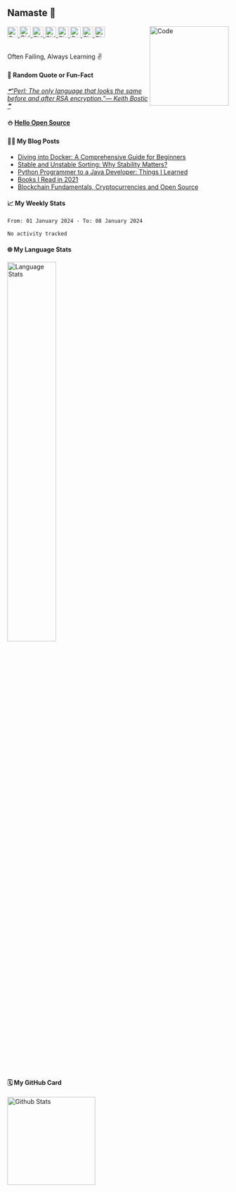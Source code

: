 ## Namaste :pray:

<a href="https://doi.org/10.1080/1206212X.2020.1759857">
  <img src="https://raw.githubusercontent.com/siddharth2016/siddharth2016/master/images/research.svg" alt="Co-Authored Research" width="24px" height="24px">
</a>
<a href="https://www.hackerrank.com/siddharthchandr1">
  <img src="https://raw.githubusercontent.com/siddharth2016/siddharth2016/master/images/hackerrank.svg" alt="Siddharth's HackerRank" width="25px" height="25px">
</a>
<a href="https://leetcode.com/chandraji/">
  <img src="https://raw.githubusercontent.com/siddharth2016/siddharth2016/master/images/leetcode.svg" alt="Siddharth's LeetCode" width="25px" height="24px">
</a>
<a href="https://siddharth2016.github.io/">
  <img src="https://raw.githubusercontent.com/siddharth2016/siddharth2016/master/images/github.svg" alt="Siddharth's GitHub" width="25px" height="24px">
</a>
<a href="https://dev.to/siddharth2016">
  <img src="images/dev.svg" alt="Siddharth Chandra's DEV Profile" height="24px" width="24px">
</a>
<a href="https://twitter.com/chandrajidev">
  <img src="https://raw.githubusercontent.com/siddharth2016/siddharth2016/master/images/twitter_color.svg" alt="CodeKaro Twitter Account" height="24px" width="24px">
</a>
<a href="https://www.linkedin.com/in/siddharth-chandra1/">
  <img src="https://raw.githubusercontent.com/siddharth2016/siddharth2016/master/images/linkedin.svg" alt="Siddharth's LinkedIn" width="24px" height="24px">
</a>
<a href="https://chandraji.dev/">
  <img src="https://raw.githubusercontent.com/siddharth2016/siddharth2016/master/images/hashnode.svg" alt="Siddharth's Blog" width="23px" height="24px">
</a>
<a href="https://github.com/marketplace/actions/update-image-readme">
<!--START_SECTION:update_image-->
<img src=https://raw.githubusercontent.com/siddharth2016/siddharth2016/master/.github/images/image13.png height=180px width=180px align=right alt=Code Karo Image />
<!--END_SECTION:update_image-->
</a>

<br/>
<br/>

Often Failing, Always Learning ✌

#### 🔖 Random Quote or Fun-Fact
<a href="https://github.com/marketplace/actions/quote-readme">
<!--STARTS_HERE_QUOTE_README-->
<i>❝“Perl: The only language that looks the same before and after RSA encryption.”— Keith Bostic   ❞</i>
<!--ENDS_HERE_QUOTE_README-->
</a>

#### ⛄ [Hello Open Source](https://github.com/siddharth2016/hello-open-source#hello-open-source)

#### 👨‍💻 My Blog Posts
<!-- BLOG-POST-LIST:START -->
- [Diving into Docker: A Comprehensive Guide for Beginners](https://codekaro.hashnode.dev/diving-into-docker-a-comprehensive-guide-for-beginners)
- [Stable and Unstable Sorting: Why Stability Matters?](https://codekaro.hashnode.dev/stable-and-unstable-sorting-why-stability-matters)
- [Python Programmer to a Java Developer: Things I Learned](https://codekaro.hashnode.dev/python-programmer-to-a-java-developer-things-i-learned)
- [Books I Read in 2021](https://codekaro.hashnode.dev/books-i-read-in-2021)
- [Blockchain Fundamentals, Cryptocurrencies and Open Source](https://codekaro.hashnode.dev/blockchain-fundamentals)
<!-- BLOG-POST-LIST:END -->

#### 📈 My Weekly Stats
<!--START_SECTION:waka-->

```txt
From: 01 January 2024 - To: 08 January 2024

No activity tracked
```

<!--END_SECTION:waka-->

#### 🌐 My Language Stats

<img alt="Language Stats" style="width:47%" src="https://github-readme-stats.vercel.app/api/top-langs/?username=siddharth2016&layout=compact&langs_count=6&theme=graywhite&hide=jupyter%20notebook"/>

#### 🗓 My GitHub Card
<img alt="Github Stats" height="200" src="https://github-readme-stats.vercel.app/api?username=siddharth2016&show_icons=true&include_all_commits=true&hide_rank=false&hide=contribs">
